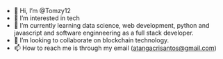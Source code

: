 - 👋 Hi, I’m @Tomzy12
- 👀 I’m interested in tech
- 🌱 I’m currently learning data science, web development, python and javascript and software enginneering as a full stack developer.
- 💞️ I’m looking to collaborate on blockchain technology.
- 📫 How to reach me is through my email (atangacrisantos@gmail.com)

<!---
Tomzy12/Tomzy12 is a ✨ special ✨ repository because its `README.md` (this file) appears on your GitHub profile.
You can click the Preview link to take a look at your changes.
--->
